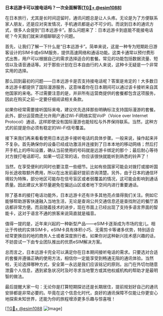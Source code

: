 **日本远游卡可以接电话吗？一次全面解答[[TG💪+ @esim1088](https://t.me/s/esim1088)]**

在日本旅行，尤其是长时间逗留时，通讯问题总是让人头疼。无论是为了方便联系家人朋友，还是应对突发情况，手机通讯都是必不可少的。而说到日本的通讯方式，很多人会提到“日本远游卡”。那么问题来了：日本远游卡到底能不能接电话呢？今天我们就来详细聊聊这个问题。

首先，让我们了解一下什么是“日本远游卡”。简单来说，这是一种专为短期赴日游客设计的SIM卡或eSIM服务，提供高速网络和通话功能。这类卡通常以预付费形式出售，用户可以根据自己的需求选择适合的套餐。常见的功能包括数据流量、短信以及语音通话等。对于那些计划在日本自由行的人来说，这种卡无疑是一个非常实用的选择。

那么回到最初的问题——日本远游卡是否支持接电话呢？答案是肯定的！大多数日本远游卡都提供了国际漫游服务，这意味着你在日本期间可以通过该卡接听来自其他国家的来电。不过需要注意的是，并非所有运营商提供的套餐都包含这项服务，因此在购买之前一定要仔细阅读相关条款。

如果你经常需要接听国际来电，建议优先选择那些明确标注支持国际漫游的套餐。此外，部分运营商还允许用户通过Wi-Fi网络实现VoIP（Voice over Internet Protocol）通话，这样即使没有国际漫游也能轻松与外界保持联系。当然，这种方式的前提是你必须有稳定的Wi-Fi信号覆盖。

接下来我们再来看看使用日本远游卡接听电话的具体步骤。一般来说，操作起来并不复杂。首先确保你的设备已经成功激活并连接到了日本本地的移动网络；然后打开手机上的呼叫设置，确认当前使用的号码就是远游卡绑定的那个；最后耐心等待对方拨打电话即可。如果一切正常的话，你应该很快就能听到熟悉的铃声了！

当然，在享受便利的同时也要注意一些细节。比如有些国家可能会对拨打或接听国际长途收取额外费用，所以在出发前最好提前咨询清楚。另外，由于日本的通信环境较为特殊，部分地区可能存在信号盲区或者弱覆盖的情况，这可能会影响到通话质量。因此建议大家尽量避免在偏远山区或者地下空间内进行重要通话。

除了基本的接打电话功能外，日本远游卡还有许多其他亮点值得我们关注。例如它能够帮助游客快速融入当地生活，无论是查询公共交通信息还是查找附近的餐厅酒店都非常方便。而且随着技术的进步，现在市面上已经出现了支持多语言界面的智能卡，这对于语言不通的旅客来说简直就是福音。

值得一提的是，近年来兴起的一种新型产品——eSIM卡逐渐成为市场的宠儿。相比于传统的实体SIM卡，eSIM卡具有体积小巧、无需剪卡等诸多优势，特别适合经常更换目的地的商务人士或者深度旅行者。如果你对这种新兴技术感兴趣的话，不妨尝试一下由专业团队推出的优质eSIM解决方案。

总而言之，日本远游卡完全可以满足你在日本期间接听电话的需求。只要选对合适的套餐并遵循正确的使用方法，相信你一定能享受到畅通无阻的通讯体验。当然啦，无论选择哪种方式，安全第一永远是我们应该铭记的原则。出门在外切勿随意泄露个人信息，遇到紧急状况时及时寻求当地警方或其他权威机构的帮助才是最明智的做法。

最后提醒大家一句：无论你是打算短期探访还是长期居住，提前规划好自己的通讯安排都是非常必要的。毕竟在这个信息化时代，良好的通讯保障不仅能让你更安心地探索未知世界，还能为你的旅程增添更多乐趣与惊喜哦！

[[TG💪+ @esim1088](https://t.me/s/esim1088) ![Image](https://i.postimg.cc/4NQfJmqS/Snipaste-2025-05-13-00-14-12.png)]